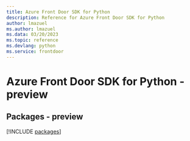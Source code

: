 ```yaml
---
title: Azure Front Door SDK for Python
description: Reference for Azure Front Door SDK for Python
author: lmazuel
ms.author: lmazuel
ms.data: 03/20/2023
ms.topic: reference
ms.devlang: python
ms.service: frontdoor
---
```

# Azure Front Door SDK for Python - preview
## Packages - preview
[!INCLUDE [packages](front-door-index.md)]